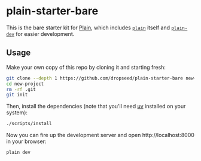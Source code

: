 # plain-starter-bare

This is the bare starter kit for [Plain](https://plainframework.com/),
which includes [`plain`](https://plainframework.com/docs/plain) itself and [`plain-dev`](https://plainframework.com/docs/plain-dev) for easier development.

## Usage

Make your own copy of this repo by cloning it and starting fresh:

```bash
git clone --depth 1 https://github.com/dropseed/plain-starter-bare new-project
cd new-project
rm -rf .git
git init
```

Then, install the dependencies (note that you'll need [uv](https://docs.astral.sh/uv/getting-started/installation/) installed on your system):

```bash
./scripts/install
```

Now you can fire up the development server and open http://localhost:8000 in your browser:

```bash
plain dev
```
